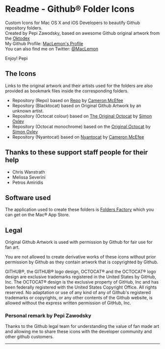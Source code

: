 # Readme - Github® Folder Icons

Custom Icons for Mac OS X and iOS Developers to beautify Github repository folders.  
Created by Pepi Zawodsky, based on awesome Github original artwork from the [Oktodex][6]   
My Github Profile: [MacLemon's Profile][4]  
You can also find me on Twitter: [@MacLemon][3]  

Enjoy!
Pepi


## The Icons
Links to the original artwork and their artists used for the folders are also provided as bookmark files inside the corresponding folders.

- Repository (Repo) based on [Repo][2] by [Cameron McEfee][7]
- Repository (Blacktocat) based on Original Github Artwork by an unknown artist.
- Repository (Octocat colour) based on [The Original Octocat][8] by [Simon Oxley][9]
- Repository (Octocat monochrome) based on the [Original Octocat][8] by [Simon Oxley][9]
- Repository (Nyantocat) based on [Nyantocat][10] by [Cameron McEfee][7]


## Thanks to these support staff people for their help
* Chris Wanstrath
* Melissa Severini
* Petros Amiridis


## Software used
The application used to create these folders is [Folders Factory][1] which you can get on the Mac® App Store.


## Legal

Original Github Artwork is used with permission by Github for fair use for fan art.

You are not allowed to create derivative works of these icons without prior permission by Github as they contain artwork that is copyrighted by Github.

GITHUB®, the GITHUB® logo design, OCTOCAT® and the OCTOCAT® logo design are exclusive trademarks registered in the United States by GitHub, Inc. The OCTOCAT® design is the exclusive property of GitHub, Inc and has been federally registered with the United States Copyright Office. All rights reserved. No adaptation or use of any kind of any of Github's registered trademarks or copyrights, or any other contents of the Github website, is allowed without the express written permission of GitHub, Inc.

### Personal remark by Pepi Zawodsky
Thanks to the Github legal team for understanding the value of fan made art and allowing me to share these icons with the developer community and other github customers.

---
[1]:http://j.mp/nBcDro "Folders Factory"
[2]:http://octodex.github.com/#repo "Repo"
[3]:https://twitter.com/MacLemon "@MacLemon"
[4]:https://github.com/MacLemon "MacLemon's Profile - Github"
[5]:https://github.com/ "Github"
[6]:http://octodex.github.com/ "Oktodex"
[7]:https://github.com/cameronmcefee "Cameron McEfee"
[8]:http://octodex.github.com/#original "Original Octocat"
[9]:http://www.idokungfoo.com/ "Simon Oxley"
[10]:http://octodex.github.com/#nyantocat "Nyantocat"
